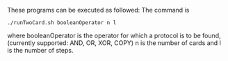 These programs can be executed as followed:
The command is 
```
./runTwoCard.sh booleanOperator n l 
```
where booleanOperator is the operator for which a protocol is to be found, (currently supported: AND, OR, XOR, COPY)
n is the number of cards
and l is the number of steps.
